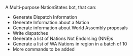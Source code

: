 A Multi-purpose NationStates bot, that can:
- Generate Dispatch Information
- Generate Information about a Nation
- Generate information about World Assembly proposals
- Write dispatches
- Generate a list of Nations Not Endorsing (NNE)s
- Generate a list of WA Nations in region in a batch of 10
- More commands to be added 

